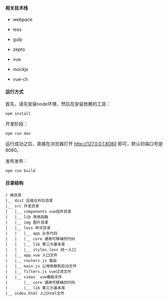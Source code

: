 #### 相关技术栈

- webpack

- less

- gulp

- zepto

- vue

- mockjs

- vue-cli


#### 运行方式

首先，请先安装node环境，然后在安装依赖的工具：

	npm install
 
开发阶段：
	
	npm run dev
	
运行成功之后，直接在浏览器打开 http://127.0.0.1:8080 即可，默认的端口号是8080。

发布发布：

	npm run build

#### 目录结构

	/ 根目录
	|__ dist 压缩合并后目录
	|__ src 开发目录
	|	|__ components vue组件目录
	|	|__ lib 常用函数
	|	|__ img 图片目录
	|	|__ less 样式目录
	|	|	|__ app 业务代码
	|	|	|__ core 通用可移植的代码
	|	|	|__ lib 第三方基本库
	|	|	|__ styles.less 统一入口
	|	|__ app.vue 入口文件
	|	|__ routers.js 路由
	|	|__ main.js 公用依赖和启动文件
	|	|__ filters.js vue过滤文件
	|	|__ views  vue模板文件
	|		|__ core 通用可移植的代码
	|		|__ lib 第三方基本库
	|__ index.html 入口html文件
